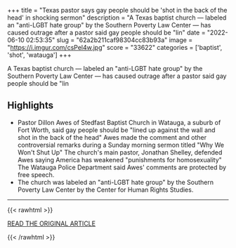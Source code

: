 +++
title = "Texas pastor says gay people should be 'shot in the back of the head' in shocking sermon"
description = "A Texas baptist church — labeled an \"anti-LGBT hate group\" by the Southern Poverty Law Center — has caused outrage after a pastor said gay people should be \"lin"
date = "2022-06-10 02:53:35"
slug = "62a2b211caf98304cc83b93a"
image = "https://i.imgur.com/csPel4w.jpg"
score = "33622"
categories = ['baptist', 'shot', 'watauga']
+++

A Texas baptist church — labeled an \"anti-LGBT hate group\" by the Southern Poverty Law Center — has caused outrage after a pastor said gay people should be \"lin

## Highlights

- Pastor Dillon Awes of Stedfast Baptist Church in Watauga, a suburb of Fort Worth, said gay people should be "lined up against the wall and shot in the back of the head" Awes made the comment and other controversial remarks during a Sunday morning sermon titled "Why We Won't Shut Up" The church's main pastor, Jonathan Shelley, defended Awes saying America has weakened "punishments for homosexuality" The Watauga Police Department said Awes' comments are protected by free speech.
- The church was labeled an "anti-LGBT hate group" by the Southern Poverty Law Center by the Center for Human Rights Studies.

---

{{< rawhtml >}}
  <p class="article-category">
    <a target="_blank" href="https://www.nbcnews.com/nbc-out/out-news/texas-pastor-says-gay-people-shot-back-head-shocking-sermon-rcna32748">READ THE ORIGINAL ARTICLE</a>
  </p>
{{< /rawhtml >}}
